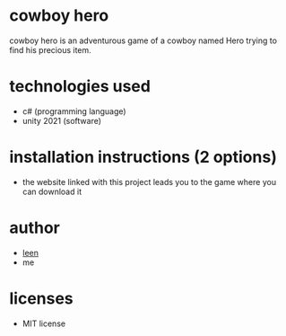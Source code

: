 # cowboy hero
cowboy hero is an adventurous game of a cowboy named Hero trying to find his precious item.

# technologies used
- c# (programming language)
- unity 2021 (software)

# installation instructions (2 options)
- the website linked with this project leads you to the game where you can download it

# author
- <a href="https://github.com/LeenAlHarash">leen<a>
- me

# licenses
- MIT license
